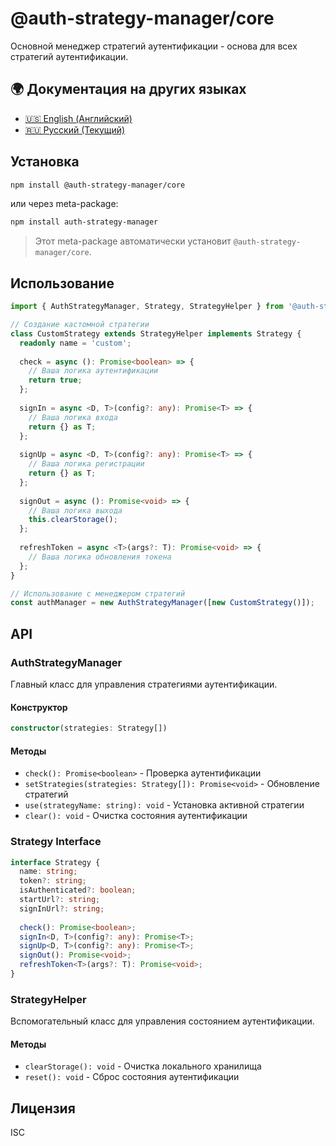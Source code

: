 # @auth-strategy-manager/core

Основной менеджер стратегий аутентификации - основа для всех стратегий аутентификации.

## 🌍 Документация на других языках

- [🇺🇸 English (Английский)](README.md)
- [🇷🇺 Русский (Текущий)](README_RU.md)

## Установка

```bash
npm install @auth-strategy-manager/core
```

или через meta-package:

```bash
npm install auth-strategy-manager
```

> Этот meta-package автоматически установит `@auth-strategy-manager/core`.

## Использование

```typescript
import { AuthStrategyManager, Strategy, StrategyHelper } from '@auth-strategy-manager/core';

// Создание кастомной стратегии
class CustomStrategy extends StrategyHelper implements Strategy {
  readonly name = 'custom';
  
  check = async (): Promise<boolean> => {
    // Ваша логика аутентификации
    return true;
  };
  
  signIn = async <D, T>(config?: any): Promise<T> => {
    // Ваша логика входа
    return {} as T;
  };
  
  signUp = async <D, T>(config?: any): Promise<T> => {
    // Ваша логика регистрации
    return {} as T;
  };
  
  signOut = async (): Promise<void> => {
    // Ваша логика выхода
    this.clearStorage();
  };
  
  refreshToken = async <T>(args?: T): Promise<void> => {
    // Ваша логика обновления токена
  };
}

// Использование с менеджером стратегий
const authManager = new AuthStrategyManager([new CustomStrategy()]);
```

## API

### AuthStrategyManager

Главный класс для управления стратегиями аутентификации.

#### Конструктор

```typescript
constructor(strategies: Strategy[])
```

#### Методы

- `check(): Promise<boolean>` - Проверка аутентификации
- `setStrategies(strategies: Strategy[]): Promise<void>` - Обновление стратегий
- `use(strategyName: string): void` - Установка активной стратегии
- `clear(): void` - Очистка состояния аутентификации

### Strategy Interface

```typescript
interface Strategy {
  name: string;
  token?: string;
  isAuthenticated?: boolean;
  startUrl?: string;
  signInUrl?: string;
  
  check(): Promise<boolean>;
  signIn<D, T>(config?: any): Promise<T>;
  signUp<D, T>(config?: any): Promise<T>;
  signOut(): Promise<void>;
  refreshToken<T>(args?: T): Promise<void>;
}
```

### StrategyHelper

Вспомогательный класс для управления состоянием аутентификации.

#### Методы

- `clearStorage(): void` - Очистка локального хранилища
- `reset(): void` - Сброс состояния аутентификации

## Лицензия

ISC 
